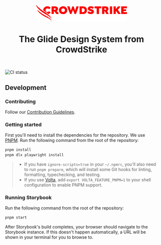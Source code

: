 <p align="center">
  <a href="https://www.crowdstrike.com">
    <img src="https://github.com/CrowdStrike/glide-core/blob/main/.github/cs-logo.png?raw=true" alt="CrowdStrike logo" width="300" />
  </a>
</p>

<h1 align="center">The Glide Design System from CrowdStrike</h1>

<br>

![CI status](https://github.com/crowdstrike/ember-toucan-core/actions/workflows/ci.yml/badge.svg?branch=main)

## Development

### Contributing

Follow our [Contribution Guidelines](./CONTRIBUTING.md).

### Getting started

First you'll need to install the dependencies for the repository. We use [PNPM](https://pnpm.io). Run the following command from the root of the repository:

```bash
pnpm install
pnpm dlx playwright install
```

> - If you have `ignore-scripts=true` in your `~/.npmrc`, you'll also need to run `pnpm prepare`, which will install some Git hooks for linting, formatting, typechecking, and testing.
> - If you use [Volta](https://volta.sh), add `export VOLTA_FEATURE_PNPM=1` to your shell configuration to enable PNPM support.

### Running Storybook

Run the following command from the root of the repository:

```bash
pnpm start
```

After Storybook's build completes, your browser should navigate to the Storybook instance.
If this doesn't happen automatically, a URL will be shown in your terminal for you to browse to.

